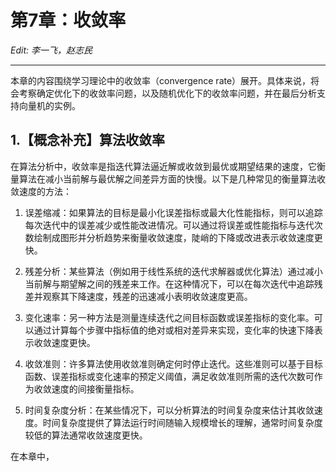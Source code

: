 # 第7章：收敛率

*Edit: 李一飞，赵志民*

---

本章的内容围绕学习理论中的收敛率（convergence rate）展开。具体来说，将会考察确定优化下的收敛率问题，以及随机优化下的收敛率问题，并在最后分析支持向量机的实例。

## 1.【概念补充】算法收敛率

在算法分析中，收敛率是指迭代算法逼近解或收敛到最优或期望结果的速度，它衡量算法在减小当前解与最优解之间差异方面的快慢。以下是几种常见的衡量算法收敛速度的方法：

1. 误差缩减：如果算法的目标是最小化误差指标或最大化性能指标，则可以追踪每次迭代中的误差减少或性能改进情况。可以通过将误差或性能指标与迭代次数绘制成图形并分析趋势来衡量收敛速度，陡峭的下降或改进表示收敛速度更快。

2. 残差分析：某些算法（例如用于线性系统的迭代求解器或优化算法）通过减小当前解与期望解之间的残差来工作。在这种情况下，可以在每次迭代中追踪残差并观察其下降速度，残差的迅速减小表明收敛速度更高。

3. 变化速率：另一种方法是测量连续迭代之间目标函数或误差指标的变化率。可以通过计算每个步骤中指标值的绝对或相对差异来实现，变化率的快速下降表示收敛速度更快。

4. 收敛准则：许多算法使用收敛准则确定何时停止迭代。这些准则可以基于目标函数、误差指标或变化速率的预定义阈值，满足收敛准则所需的迭代次数可作为收敛速度的间接衡量指标。

5. 时间复杂度分析：在某些情况下，可以分析算法的时间复杂度来估计其收敛速度。时间复杂度提供了算法运行时间随输入规模增长的理解，通常时间复杂度较低的算法通常收敛速度更快。

在本章中，
